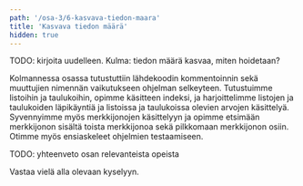 ```yaml
---
path: '/osa-3/6-kasvava-tiedon-maara'
title: 'Kasvava tiedon määrä'
hidden: true
---
```


TODO: kirjoita uudelleen. Kulma: tiedon määrä kasvaa, miten hoidetaan?

Kolmannessa osassa tutustuttiin lähdekoodin kommentoinnin sekä muuttujien nimennän vaikutukseen ohjelman selkeyteen. Tutustuimme listoihin ja taulukoihin, opimme käsitteen indeksi, ja harjoittelimme listojen ja taulukoiden läpikäyntiä ja listoissa ja taulukoissa olevien arvojen käsittelyä. Syvennyimme myös merkkijonojen käsittelyyn ja opimme etsimään merkkijonon sisältä toista merkkijonoa sekä pilkkomaan merkkijonon osiin. Otimme myös ensiaskeleet ohjelmien testaamiseen.

TODO: yhteenveto osan relevanteista opeista

Vastaa vielä alla olevaan kyselyyn.


<quiz id="3617756c-2c52-557e-ad4e-891fc50dc73d"></quiz>

